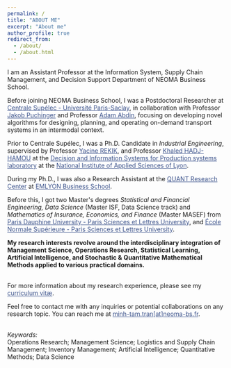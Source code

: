 ```yaml
---
permalink: /
title: "ABOUT ME"
excerpt: "About me"
author_profile: true
redirect_from: 
  - /about/
  - /about.html
---
```


I am an Assistant Professor at the Information System, Supply Chain Management, and Decision Support Department of NEOMA Business School.

Before joining NEOMA Business School, I was a Postdoctoral Researcher at <a href="https://www.centralesupelec.fr/en" target="_blank" style="color:#3B528B;">Centrale Supélec - Université Paris-Saclay</a>, in collaboration with Professor <a href="https://www.jakobpuchinger.com/" target="_blank" style="color:#3B528B;">Jakob Puchinger</a> and Professor <a href="https://cv.hal.science/adam-abdin" target="_blank" style="color:#3B528B;">Adam Abdin</a>, focusing on developing novel algorithms for designing, planning, and operating on-demand transport systems in an intermodal context.

Prior to Centrale Supélec, I was a Ph.D. Candidate in *Industrial Engineering*, supervised by Professor <a href="https://escp.eu/rekik-yacine" target="_blank" style="color:#3B528B;">Yacine REKIK</a>, and Professor  <a href="https://www.disp-lab.fr/user/52" target="_blank" style="color:#3B528B;">Khaled HADJ-HAMOU</a> at the <a href="https://www.disp-lab.fr/" target="_blank" style="color:#3B528B;">Decision and Information Systems for Production systems laboratory</a> at the <a href="https://www.insa-lyon.fr/en/" target="_blank" style="color:#3B528B;">National Institute of Applied Sciences of Lyon</a>. <br>

During my Ph.D., I was also a Research Assistant at the <a href="https://aim.em-lyon.com/quant/" target="_blank" style="color:#3B528B;">QUANT Research Center</a> at <a href="https://em-lyon.com/en" target="_blank" style="color:#3B528B;">EMLYON Business School</a>. <br>

Before this, I got two Master's degrees *Statistical and Financial Engineering, Data Science*  (Master ISF, Data Science track) and *Mathematics of Insurance, Economics, and Finance* (Master MASEF) from <a href="https://dauphine.psl.eu/en/" target="_blank" style="color:#3B528B;">Paris Dauphine University - Paris Sciences et Lettres University</a>, and <a href="https://www.ens.psl.eu/en" target="_blank" style="color:#3B528B;">École Normale Supérieure - Paris Sciences et Lettres University</a>. <br>

**My research interests revolve around the interdisciplinary integration of Management Science, Operations Research, Statistical Learning, Artificial Intelligence, and Stochastic & Quantitative Mathematical Methods applied to various practical domains.** <br> <br> 

For more information about my research experience, please see my <a href="https://mathnimnart.github.io/cv/" target="_blank" style="color:#3B528B;">curriculum vitæ</a>. <br>

Feel free to contact me with any inquiries or potential collaborations on any research topic.
You can reach me at <a href="mailto:minh-tam.tran@neoma-bs.fr" target="_blank" style="color:#3B528B;">minh-tam.tran[at]neoma-bs.fr</a>.  <br> <br>  
  
*Keywords:*<br>
Operations Research; Management Science; Logistics and Supply Chain Management; Inventory Management; Artificial Intelligence; Quantitative Methods; Data Science <br>
